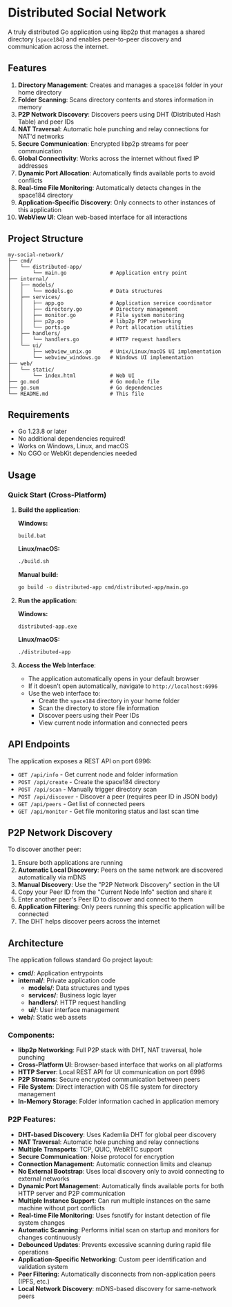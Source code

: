 # Distributed Social Network

A truly distributed Go application using libp2p that manages a shared directory (`space184`) and enables peer-to-peer discovery and communication across the internet.

## Features

1. **Directory Management**: Creates and manages a `space184` folder in your home directory
2. **Folder Scanning**: Scans directory contents and stores information in memory  
3. **P2P Network Discovery**: Discovers peers using DHT (Distributed Hash Table) and peer IDs
4. **NAT Traversal**: Automatic hole punching and relay connections for NAT'd networks
5. **Secure Communication**: Encrypted libp2p streams for peer communication
6. **Global Connectivity**: Works across the internet without fixed IP addresses
7. **Dynamic Port Allocation**: Automatically finds available ports to avoid conflicts
8. **Real-time File Monitoring**: Automatically detects changes in the space184 directory
9. **Application-Specific Discovery**: Only connects to other instances of this application
10. **WebView UI**: Clean web-based interface for all interactions

## Project Structure

```
my-social-network/
├── cmd/
│   └── distributed-app/
│       └── main.go              # Application entry point
├── internal/
│   ├── models/
│   │   └── models.go            # Data structures
│   ├── services/
│   │   ├── app.go               # Application service coordinator
│   │   ├── directory.go         # Directory management
│   │   ├── monitor.go           # File system monitoring
│   │   ├── p2p.go               # libp2p P2P networking
│   │   └── ports.go             # Port allocation utilities
│   ├── handlers/
│   │   └── handlers.go          # HTTP request handlers
│   └── ui/
│       ├── webview_unix.go      # Unix/Linux/macOS UI implementation
│       └── webview_windows.go   # Windows UI implementation
├── web/
│   └── static/
│       └── index.html           # Web UI
├── go.mod                       # Go module file
├── go.sum                       # Go dependencies
└── README.md                    # This file
```

## Requirements

- Go 1.23.8 or later
- No additional dependencies required! 
- Works on Windows, Linux, and macOS
- No CGO or WebKit dependencies needed

## Usage

### Quick Start (Cross-Platform)

1. **Build the application**:
   
   **Windows:**
   ```batch
   build.bat
   ```
   
   **Linux/macOS:**
   ```bash
   ./build.sh
   ```
   
   **Manual build:**
   ```bash
   go build -o distributed-app cmd/distributed-app/main.go
   ```

2. **Run the application**:
   
   **Windows:**
   ```batch
   distributed-app.exe
   ```
   
   **Linux/macOS:**
   ```bash
   ./distributed-app
   ```

3. **Access the Web Interface**:
   - The application automatically opens in your default browser
   - If it doesn't open automatically, navigate to `http://localhost:6996`
   - Use the web interface to:
     - Create the `space184` directory in your home folder
     - Scan the directory to store file information
     - Discover peers using their Peer IDs
     - View current node information and connected peers

## API Endpoints

The application exposes a REST API on port 6996:

- `GET /api/info` - Get current node and folder information
- `POST /api/create` - Create the space184 directory
- `POST /api/scan` - Manually trigger directory scan
- `POST /api/discover` - Discover a peer (requires peer ID in JSON body)
- `GET /api/peers` - Get list of connected peers
- `GET /api/monitor` - Get file monitoring status and last scan time

## P2P Network Discovery

To discover another peer:
1. Ensure both applications are running
2. **Automatic Local Discovery**: Peers on the same network are discovered automatically via mDNS
3. **Manual Discovery**: Use the "P2P Network Discovery" section in the UI
4. Copy your Peer ID from the "Current Node Info" section and share it
5. Enter another peer's Peer ID to discover and connect to them
6. **Application Filtering**: Only peers running this specific application will be connected
7. The DHT helps discover peers across the internet

## Architecture

The application follows standard Go project layout:

- **cmd/**: Application entrypoints
- **internal/**: Private application code
  - **models/**: Data structures and types
  - **services/**: Business logic layer
  - **handlers/**: HTTP request handling
  - **ui/**: User interface management
- **web/**: Static web assets

### Components:

- **libp2p Networking**: Full P2P stack with DHT, NAT traversal, hole punching
- **Cross-Platform UI**: Browser-based interface that works on all platforms
- **HTTP Server**: Local REST API for UI communication on port 6996
- **P2P Streams**: Secure encrypted communication between peers
- **File System**: Direct interaction with OS file system for directory management
- **In-Memory Storage**: Folder information cached in application memory

### P2P Features:

- **DHT-based Discovery**: Uses Kademlia DHT for global peer discovery
- **NAT Traversal**: Automatic hole punching and relay connections
- **Multiple Transports**: TCP, QUIC, WebRTC support
- **Secure Communication**: Noise protocol for encryption
- **Connection Management**: Automatic connection limits and cleanup
- **No External Bootstrap**: Uses local discovery only to avoid connecting to external networks
- **Dynamic Port Management**: Automatically finds available ports for both HTTP server and P2P communication
- **Multiple Instance Support**: Can run multiple instances on the same machine without port conflicts
- **Real-time File Monitoring**: Uses fsnotify for instant detection of file system changes
- **Automatic Scanning**: Performs initial scan on startup and monitors for changes continuously
- **Debounced Updates**: Prevents excessive scanning during rapid file operations
- **Application-Specific Networking**: Custom peer identification and validation system
- **Peer Filtering**: Automatically disconnects from non-application peers (IPFS, etc.)
- **Local Network Discovery**: mDNS-based discovery for same-network peers